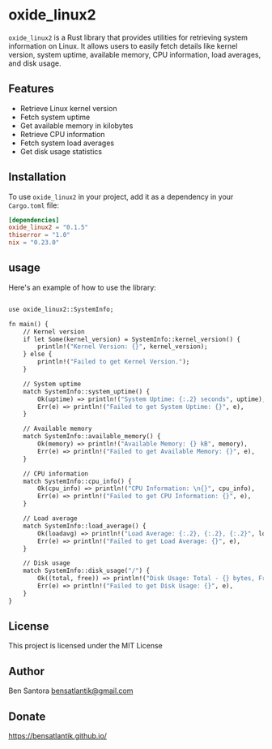 # oxide_linux2

`oxide_linux2` is a Rust library that provides utilities for retrieving system information on Linux. It allows users to easily fetch details like kernel version, system uptime, available memory, CPU information, load averages, and disk usage.

## Features

- Retrieve Linux kernel version
- Fetch system uptime
- Get available memory in kilobytes
- Retrieve CPU information
- Fetch system load averages
- Get disk usage statistics

## Installation

To use `oxide_linux2` in your project, add it as a dependency in your `Cargo.toml` file:

```toml
[dependencies]
oxide_linux2 = "0.1.5"
thiserror = "1.0"
nix = "0.23.0"
```
## usage
Here's an example of how to use the library:

```mod oxide_linux2;

use oxide_linux2::SystemInfo;

fn main() {
    // Kernel version
    if let Some(kernel_version) = SystemInfo::kernel_version() {
        println!("Kernel Version: {}", kernel_version);
    } else {
        println!("Failed to get Kernel Version.");
    }

    // System uptime
    match SystemInfo::system_uptime() {
        Ok(uptime) => println!("System Uptime: {:.2} seconds", uptime),
        Err(e) => println!("Failed to get System Uptime: {}", e),
    }

    // Available memory
    match SystemInfo::available_memory() {
        Ok(memory) => println!("Available Memory: {} kB", memory),
        Err(e) => println!("Failed to get Available Memory: {}", e),
    }

    // CPU information
    match SystemInfo::cpu_info() {
        Ok(cpu_info) => println!("CPU Information: \n{}", cpu_info),
        Err(e) => println!("Failed to get CPU Information: {}", e),
    }

    // Load average
    match SystemInfo::load_average() {
        Ok(loadavg) => println!("Load Average: {:.2}, {:.2}, {:.2}", loadavg[0], loadavg[1], loadavg[2]),
        Err(e) => println!("Failed to get Load Average: {}", e),
    }

    // Disk usage
    match SystemInfo::disk_usage("/") {
        Ok((total, free)) => println!("Disk Usage: Total - {} bytes, Free - {} bytes", total, free),
        Err(e) => println!("Failed to get Disk Usage: {}", e),
    }
}
```
## License
This project is licensed under the MIT License

## Author
Ben Santora <bensatlantik@gmail.com>

## Donate
https://bensatlantik.github.io/





